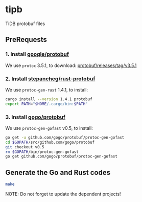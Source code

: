 # tipb

TiDB protobuf files

## PreRequests

### 1. Install [google/protobuf](https://github.com/google/protobuf)

We use `protoc` 3.5.1, to download: [protobuf/releases/tag/v3.5.1](https://github.com/google/protobuf/releases/tag/v3.5.1)

### 2. Install [stepancheg/rust-protobuf](https://github.com/stepancheg/rust-protobuf)

We use `protoc-gen-rust` 1.4.1, to install:

```sh
cargo install --version 1.4.1 protobuf
export PATH="$HOME/.cargo/bin:$PATH"
```

### 3. Install [gogo/protobuf](https://github.com/gogo/protobuf)

We use `protoc-gen-gofast` v0.5, to install:

```sh
go get -u github.com/gogo/protobuf/protoc-gen-gofast
cd $GOPATH/src/github.com/gogo/protobuf
git checkout v0.5
rm $GOPATH/bin/protoc-gen-gofast
go get github.com/gogo/protobuf/protoc-gen-gofast
```

## Generate the Go and Rust codes

```sh
make
```

NOTE: Do not forget to update the dependent projects!
